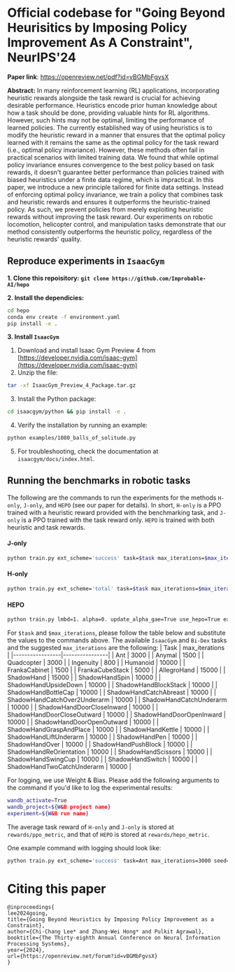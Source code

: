 Official codebase for "Going Beyond Heurisitics by Imposing Policy Improvement As A Constraint", NeurIPS'24
=
**Paper link**: https://openreview.net/pdf?id=vBGMbFgvsX

**Abstract:** In many reinforcement learning (RL) applications, incorporating heuristic rewards alongside the task reward is crucial for achieving desirable performance. Heuristics encode prior human knowledge about how a task should be done, providing valuable hints for RL algorithms. However, such hints may not be optimal, limiting the performance of learned policies. The currently established way of using heuristics is to modify the heuristic reward in a manner that ensures that the optimal policy learned with it remains the same as the optimal policy for the task reward (i.e., optimal policy invariance). However, these methods often fail in practical scenarios with limited training data. We found that while optimal policy invariance ensures convergence to the best policy based on task rewards, it doesn't guarantee better performance than policies trained with biased heuristics under a finite data regime, which is impractical. In this paper, we introduce a new principle tailored for finite data settings. Instead of enforcing optimal policy invariance, we train a policy that combines task and heuristic rewards and ensures it outperforms the heuristic-trained policy. As such, we prevent policies from merely exploiting heuristic rewards without improving the task reward. Our experiments on robotic locomotion, helicopter control, and manipulation tasks demonstrate that our method consistently outperforms the heuristic policy, regardless of the heuristic rewards' quality. 


## Reproduce experiments in `IsaacGym`

**1. Clone this repoisitory: `git clone https://github.com/Improbable-AI/hepo`**

**2. Install the dependicies:**
```bash
cd hepo
conda env create -f environment.yaml
pip install -e .
```

**3. Install `IsaacGym`**
   1. Download and install Isaac Gym Preview 4 from [https://developer.nvidia.com/isaac-gym](https://developer.nvidia.com/isaac-gym)
   2. Unzip the file:
   ```bash
   tar -xf IsaacGym_Preview_4_Package.tar.gz
   ```
   3. Install the Python package:
   ```bash
   cd isaacgym/python && pip install -e .
   ```
   4. Verify the installation by running an example:

   ```bash
   python examples/1080_balls_of_solitude.py
   ```
   5. For troubleshooting, check the documentation at `isaacgym/docs/index.html`.


## Running the benchmarks in robotic tasks
The following are the commands to run the experiments for the methods `H-only`, `J-only`, and `HEPO` (see our paper for details). In short, `H-only` is a PPO trained with a heuristic reward provided with the benchmarking task, and `J-only` is a PPO trained with the task reward only. `HEPO` is trained with both heuristic and task rewards.

#### J-only
```bash
python train.py ext_scheme='success' task=$task max_iterations=$max_iterations seed=$seed 
```

#### H-only
```bash
python train.py ext_scheme='total' task=$task max_iterations=$max_iterations seed=$seed 
```

#### HEPO
```bash
python train.py lmbd=1. alpha=0. update_alpha_gae=True use_hepo=True ext_scheme='success' int_scheme='total' alpha_lr=0.0001 task=$task max_iterations=$max_iterations seed=$seed
```

For `$task` and `$max_iterations`, please follow the table below and substitute the values to the commands above. The available `IsaacGym` and `Bi-Dex` tasks and the suggested `max_iterations` are the following:
| Task            | max_iterations |
|-----------------|----------------|
| Ant             | 3000           |
| Anymal          | 1500           |
| Quadcopter      | 3000           |
| Ingenuity       | 800            |
| Humanoid        | 10000          |
| FrankaCabinet   | 1500           |
| FrankaCubeStack | 5000           |
| AllegroHand     | 15000          |
| ShadowHand      | 15000          |
| ShadowHandSpin               | 10000          |
| ShadowHandUpsideDown         | 10000          |
| ShadowHandBlockStack         | 10000          |
| ShadowHandBottleCap          | 10000          |
| ShadowHandCatchAbreast       | 10000          |
| ShadowHandCatchOver2Underarm | 10000          |
| ShadowHandCatchUnderarm      | 10000          |
| ShadowHandDoorCloseInward    | 10000          |
| ShadowHandDoorCloseOutward   | 10000          |
| ShadowHandDoorOpenInward     | 10000          |
| ShadowHandDoorOpenOutward    | 10000          |
| ShadowHandGraspAndPlace      | 10000          |
| ShadowHandKettle             | 10000          |
| ShadowHandLiftUnderarm       | 10000          |
| ShadowHandPen                | 10000          |
| ShadowHandOver               | 10000          |
| ShadowHandPushBlock          | 10000          |
| ShadowHandReOrientation      | 10000          |
| ShadowHandScissors           | 10000          |
| ShadowHandSwingCup           | 10000          |
| ShadowHandSwitch             | 10000          |
| ShadowHandTwoCatchUnderarm   | 10000          |

For logging, we use Weight & Bias. Please add the following arguments to the command if you'd like to log the experimental results:
```bash
wandb_activate=True
wandb_project=${W&B project name}
experiment=${W&B run name}
```
The average task reward of `H-only` and `J-only` is stored at `rewards/ppo_metric`, and that of `HEPO` is stored at `rewards/hepo_metric`.

One example command with logging should look like:
```bash
python train.py ext_scheme='success' task=Ant max_iterations=3000 seed=0 wandb_activate=True wandb_project=Ant experiment=J_only
```

# Citing this paper
```
@inproceedings{
lee2024going,
title={Going Beyond Heuristics by Imposing Policy Improvement as a Constraint},
author={Chi-Chang Lee* and Zhang-Wei Hong* and Pulkit Agrawal},
booktitle={The Thirty-eighth Annual Conference on Neural Information Processing Systems},
year={2024},
url={https://openreview.net/forum?id=vBGMbFgvsX}
}
```
